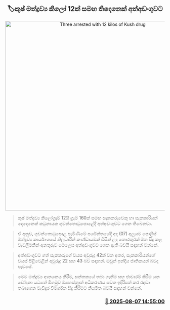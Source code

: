 <p align='center'><b><h2 align='center' title='Three arrested with 12 kilos of Kush drug'>🏷කුෂ් මත්ද්‍රව්‍ය කිලෝ 12ක් සමඟ තිදෙනෙක් අත්අඩංගුවට</h2></b></p>
<p align='center'><img src='https://helakuru.sgp1.cdn.digitaloceanspaces.com/esana/images/lib/arrest-new-io.jpg' width='600' alt='Three arrested with 12 kilos of Kush drug'></p>

> කුෂ් මත්ද්‍රව්‍ය කිලෝග්‍රෑම් 12යි ග්‍රෑම් 160ක් සමඟ සැකකරුවෙකු හා සැකකාරියන් දෙදෙනෙක් කටුනායක ගුවන්තොටුපොළේදී අත්අඩංගුවට ගෙන තිබෙනවා.

> ඒ අනුව, ගුවන්තොටුපොළ පැමිණීමේ පර්යන්තයේදී අද (07) අලුයම පොලිස් මත්ද්‍රව්‍ය කාර්යාංශයේ නිලධාරීන් කණ්ඩායමක් විසින් ලද තොරතුරක් මත සිදු කළ වැටලීමකින් අනතුරුව මෙලෙස අත්අඩංගුවට ගෙන ඇති බවයි සඳහන් වන්නේ.

> අත්අඩංගුවට ගත් සැකකරුගේ වයස අවුරුදු 42ක් වන අතර, සැකකාරියන්ගේ වයස් පිළිවෙළින් අවුරුදු 22 සහ 43 බව සඳහන්. ඔවුන් ඉන්දීය ජාතිකයන් බවද පැවසේ.

> මෙම මත්ද්‍රව්‍ය ආනයනය කිරීම, සන්තකයේ තබා ගැනීම සහ ජාවාරම් කිරීම යන චෝදනා යටතේ මීගමුව මහෙස්ත්‍රාත් අධිකරණය වෙත ඉදිරිපත් කර රඳවා තබාගෙන වැඩිදුර විමර්ශන සිදු කිරීමට නියමිත බවයි සඳහන් වන්නේ.



<h3 align='right'><a href='https://www.helakuru.lk/esana/p/112532/'>📅 2025-08-07 14:55:00</a></h3>
